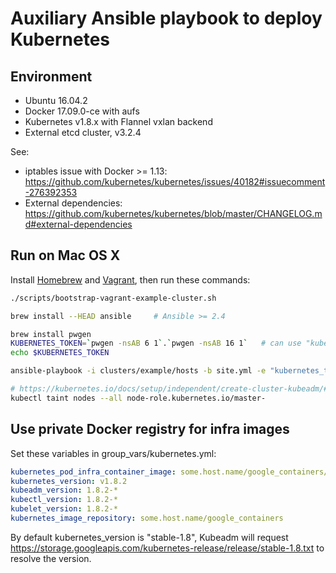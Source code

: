 # Auxiliary Ansible playbook to deploy Kubernetes

## Environment

* Ubuntu 16.04.2
* Docker 17.09.0-ce with aufs
* Kubernetes v1.8.x with Flannel vxlan backend
* External etcd cluster, v3.2.4

See:

* iptables issue with Docker >= 1.13: https://github.com/kubernetes/kubernetes/issues/40182#issuecomment-276392353
* External dependencies: https://github.com/kubernetes/kubernetes/blob/master/CHANGELOG.md#external-dependencies

## Run on Mac OS X

Install [Homebrew](https://brew.sh) and [Vagrant](https://www.vagrantup.com/), then run these commands:

```sh
./scripts/bootstrap-vagrant-example-cluster.sh

brew install --HEAD ansible     # Ansible >= 2.4

brew install pwgen
KUBERNETES_TOKEN=`pwgen -nsAB 6 1`.`pwgen -nsAB 16 1`   # can use "kubeadm token generate" instead
echo $KUBERNETES_TOKEN

ansible-playbook -i clusters/example/hosts -b site.yml -e "kubernetes_token=$KUBERNETES_TOKEN"

# https://kubernetes.io/docs/setup/independent/create-cluster-kubeadm/#master-isolation
kubectl taint nodes --all node-role.kubernetes.io/master-
```

## Use private Docker registry for infra images

Set these variables in group\_vars/kubernetes.yml:

```yaml
kubernetes_pod_infra_container_image: some.host.name/google_containers/pause-amd64:3.0
kubernetes_version: v1.8.2
kubeadm_version: 1.8.2-*
kubectl_version: 1.8.2-*
kubelet_version: 1.8.2-*
kubernetes_image_repository: some.host.name/google_containers
```

By default kubernetes\_version is "stable-1.8", Kubeadm will request
https://storage.googleapis.com/kubernetes-release/release/stable-1.8.txt to
resolve the version.
